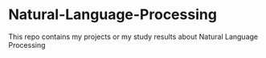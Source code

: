 # Natural-Language-Processing
This repo contains my projects or my study results about Natural Language Processing
